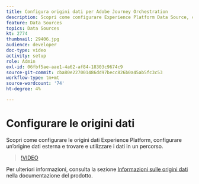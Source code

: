 ```yaml
---
title: Configura origini dati per Adobe Journey Orchestration
description: Scopri come configurare Experience Platform Data Source, configurare un’origine dati esterna e trovare e utilizzare i dati in un percorso.
feature: Data Sources
topics: Data Sources
kt: 2774
thumbnail: 29406.jpg
audience: developer
doc-type: video
activity: setup
role: Admin
exl-id: 06fbf5ae-aae1-4a62-af84-18303c9674c9
source-git-commit: cba80e227001486dd97becc826b0a45ab5fc3c53
workflow-type: tm+mt
source-wordcount: '74'
ht-degree: 4%

---
```


# Configurare le origini dati

Scopri come configurare le origini dati Experience Platform, configurare un’origine dati esterna e trovare e utilizzare i dati in un percorso.

>[!VIDEO](https://video.tv.adobe.com/v/29406?quality=12&learn=on)

Per ulteriori informazioni, consulta la sezione [Informazioni sulle origini dati](https://experienceleague.adobe.com/docs/journeys/using/data-source-journeys/about-data-sources.html?lang=en) nella documentazione del prodotto.
